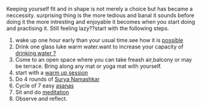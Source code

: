 Keeping yourself fit and in shape is not merely a choice but has became a neccessity.
surprising thing is the more tedious and banal it sounds before doing it the more intresting and enjoyable it becomes when you start doing and practising it.
Still feeling lazy??start with the following steps.
1. wake up one hour early than your usual time.see how it is [possible](waking-early.md)
2. Drink one glass luke warm water.want to increase your capacity of [drinking water ?](drink-water/drinking-water.md)
3. Come to an open space where you can take freash air,balcony or may be terrace.
Bring along any mat or yoga mat with yourself.
4. start with a [warm up session](warm-up/warm-up.md)
5. Do 4 rounds of [Surya Namashkar](surya-namashkar/surya-namashkar.md)
6. Cycle of 7 easy [asanas](asanas/asanas.md)
7. Sit and do [meditation](asanas/meditation.md)
8. Observe and reflect.


